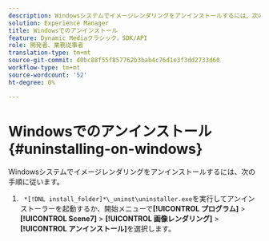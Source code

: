 ```yaml
---
description: Windowsシステムでイメージレンダリングをアンインストールするには、次の手順に従います。
solution: Experience Manager
title: Windowsでのアンインストール
feature: Dynamic Mediaクラシック，SDK/API
role: 開発者、業務従事者
translation-type: tm+mt
source-git-commit: d0bc88f55f857762b3bab4c76d1e3f3dd2733d60
workflow-type: tm+mt
source-wordcount: '52'
ht-degree: 0%

---
```



# Windowsでのアンインストール{#uninstalling-on-windows}

Windowsシステムでイメージレンダリングをアンインストールするには、次の手順に従います。

1. ` *[!DNL install_folder]*\_uninst\uninstaller.exe`を実行してアンインストーラーを起動するか、開始メニューで&#x200B;**[!UICONTROL プログラム]** > **[!UICONTROL Scene7]** > **[!UICONTROL 画像レンダリング]** > **[!UICONTROL アンインストール]**&#x200B;を選択します。
